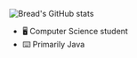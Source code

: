 ![Bread's GitHub stats](https://github-readme-stats.vercel.app/api?username=burntbread007&theme=aura&show_icons=true)

- 🖥️ Computer Science student
- ⌨️ Primarily Java
